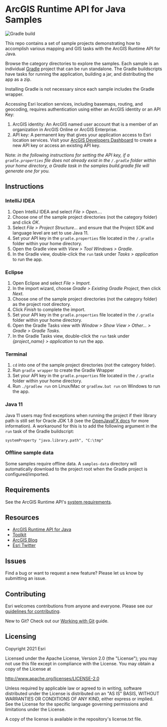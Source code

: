 # ArcGIS Runtime API for Java Samples

![Gradle build](https://github.com/Esri/arcgis-runtime-samples-java/workflows/Java%20CI%20with%20Gradle/badge.svg)

This repo contains a set of sample projects demonstrating how to accomplish various mapping and GIS tasks with the ArcGIS Runtime API for Java.

Browse the category directories to explore the samples. Each sample is an individual [Gradle](https://docs.gradle.org/current/userguide/userguide.html) project that can be run standalone. The Gradle buildscripts have tasks for running the application, building a jar, and distributing the app as a zip.

Installing Gradle is not necessary since each sample includes the Gradle wrapper.

Accessing Esri location services, including basemaps, routing, and geocoding, requires authentication using either an ArcGIS identity or an API Key:
 1. ArcGIS identity: An ArcGIS named user account that is a member of an organization in ArcGIS Online or ArcGIS Enterprise.
 2. API key: A permanent key that gives your application access to Esri location services. Visit your [ArcGIS Developers Dashboard](https://developers.arcgis.com/dashboard) to create a new API key or access an existing API key.

Note: *in the following instructions for setting the API key, if a `gradle.properties` file does not already exist in the `/.gradle` folder within your home directory, a Gradle task in the samples build.gradle file will generate one for you.*

## Instructions

### IntelliJ IDEA

1. Open IntelliJ IDEA and select _File > Open..._.
2. Choose one of the sample project directories (not the category folder) and click _OK_.
3. Select _File > Project Structure..._ and ensure that the Project SDK and language level are set to use Java 11.
4. Set your API key in the `gradle.properties` file located in the `/.gradle` folder within your home directory.
5. Open the Gradle view with _View > Tool Windows > Gradle_.
6. In the Gradle view, double-click the `run` task under _Tasks > application_ to run the app.

### Eclipse

1. Open Eclipse and select _File > Import_.
2. In the import wizard, choose _Gradle > Existing Gradle Project_, then click _Next_.
3. Choose one of the sample project directories (not the category folder) as the project root directory.
4. Click _Finish_ to complete the import.
5. Set your API key in the `gradle.properties` file located in the `/.gradle` folder within your home directory.
6. Open the Gradle Tasks view with _Window > Show View > Other... > Gradle > Gradle Tasks_.
7. In the Gradle Tasks view, double-click the `run` task under _{project_name} > application_ to run the app.

### Terminal

1. `cd` into one of the sample project directories (not the category folder).
2. Run `gradle wrapper` to create the Gradle Wrapper
3. Set your API key in the `gradle.properties` file located in the `/.gradle` folder within your home directory.
4. Run `./gradlew run` on Linux/Mac or `gradlew.bat run` on Windows to run the app.

### Java 11
Java 11 users may find exceptions when running the project if their library path is still set for Oracle JDK 1.8 (see the [OpenJavaFX docs](https://openjfx.io/openjfx-docs/) for more information). A workaround for this is to add the following argument in the `run` task of the Gradle buildscript:
```
systemProperty "java.library.path", "C:\tmp"
```

### Offline sample data
Some samples require offline data. A `samples-data` directory will automatically download to the project root when the Gradle project is configured/imported.

## Requirements

See the ArcGIS Runtime API's [system requirements](https://developers.arcgis.com/java/reference/system-requirements/).

## Resources

* [ArcGIS Runtime API for Java](https://developers.arcgis.com/java/)  
* [Toolkit](https://github.com/Esri/arcgis-runtime-toolkit-java)
* [ArcGIS Blog](https://blogs.esri.com/esri/arcgis/)  
* [Esri Twitter](https://twitter.com/esri)  

## Issues

Find a bug or want to request a new feature?  Please let us know by submitting an issue.

## Contributing

Esri welcomes contributions from anyone and everyone. Please see our [guidelines for contributing](https://github.com/esri/contributing).

New to Git? Check out our [Working with Git](https://github.com/Esri/arcgis-runtime-samples-java/blob/master/WorkingWithGit.md) guide.

## Licensing

Copyright 2021 Esri

Licensed under the Apache License, Version 2.0 (the "License"); you may not 
use this file except in compliance with the License. You may obtain a copy 
of the License at

http://www.apache.org/licenses/LICENSE-2.0

Unless required by applicable law or agreed to in writing, software 
distributed under the License is distributed on an "AS IS" BASIS, WITHOUT 
WARRANTIES OR CONDITIONS OF ANY KIND, either express or implied. See the 
License for the specific language governing permissions and limitations 
under the License.

A copy of the license is available in the repository's license.txt file.
